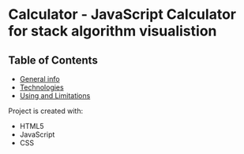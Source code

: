 # Calculator - JavaScript Calculator for stack algorithm visualistion

## Table of Contents
* [General info](#Generalinfo)
* [Technologies](#technologies)
* [Using and Limitations](#Using)


Project is created with:
* HTML5
* JavaScript
* CSS
